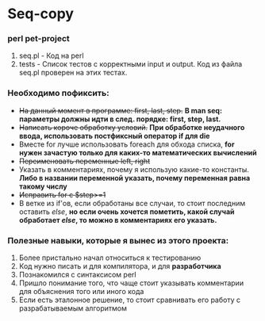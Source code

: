 # Seq-copy
### perl pet-project

1) seq.pl - Код на perl
2) tests - Список тестов с корректными input и output. Код из файла seq.pl проверен на этих тестах.

### Необходимо пофиксить:
* ~~На данный момент в программе: first, last, step.~~ **В man seq: параметры должны идти в след. порядке: first, step, last.**
* ~~Написать короче обработку условий.~~ **При обработке неудачного ввода, использовать постфиксный оператор if для die**
* Вместе for лучше использовать foreach для обхода списка, **for нужен зачастую только для каких-то математических вычислений**
* ~~Переименовать переменные left, right~~
* Указать в комментариях, почему я использую какие-то константы. **Либо в названии переменной указать, почему переменная равна такому числу**
* ~~Исправить for с $step>=1~~
* В ветке из if'ов, если обработаны все случаи, то стоит последним оставить *else*, **но если очень хочется пометить, какой случай обработает *else*, то можно в комментариях его указать.**

### Полезные навыки, которые я вынес из этого проекта:
1) Более пристально начал относиться к тестированию
2) Код нужно писать и для компилятора, и для **разработчика**
3) Познакомился с синтаксисом perl
4) Пришло понимание того, что чаще стоит указывать комментарии для объяснения того или иного кода
5) Если есть эталонное решение, то стоит сравнивать его работу с разрабатываемым алгоритмом
